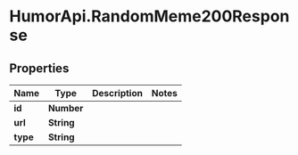# HumorApi.RandomMeme200Response

## Properties

Name | Type | Description | Notes
------------ | ------------- | ------------- | -------------
**id** | **Number** |  | 
**url** | **String** |  | 
**type** | **String** |  | 


